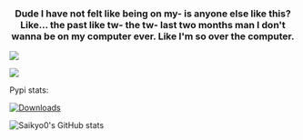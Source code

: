 <h3 align="center">Dude I have not felt like being on my- is anyone else like this? Like... the past like tw- the tw- last two months man I don't wanna be on my computer ever. Like I'm so over the computer.</h3>

![](https://komarev.com/ghpvc/?username=saikyo0&color=lightgrey)

![](https://media.tenor.com/S2rXJ3noU_MAAAAi/scp-079.gif)

Pypi stats:

[![Downloads](https://static.pepy.tech/personalized-badge/yenepaypy?period=total&units=none&left_color=grey&right_color=blue&left_text=yenepaypy)](https://pepy.tech/project/yenepaypy)




![Saikyo0's GitHub stats](https://github-readme-stats.vercel.app/api?username=saikyo0&show_icons=true&theme=transparent)
